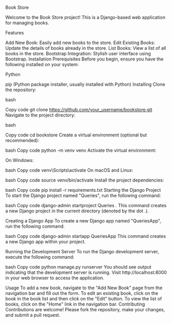 Book Store

Welcome to the Book Store project! This is a Django-based web application for managing books.

Features

Add New Book: Easily add new books to the store.
Edit Existing Books: Update the details of books already in the store.
List Books: View a list of all books in the store.
Bootstrap Integration: Stylish user interface using Bootstrap.
Installation
Prerequisites
Before you begin, ensure you have the following installed on your system:

Python

pip (Python package installer, usually installed with Python)
Installing
Clone the repository:

bash

Copy code
git clone https://github.com/your_username/bookstore.git
Navigate to the project directory:

bash

Copy code
cd bookstore
Create a virtual environment (optional but recommended):

bash
Copy code
python -m venv venv
Activate the virtual environment:

On Windows:

bash
Copy code
venv\Scripts\activate
On macOS and Linux:

bash
Copy code
source venv/bin/activate
Install the project dependencies:

bash
Copy code
pip install -r requirements.txt
Starting the Django Project
To start the Django project named "Queries", run the following command:

bash
Copy code
django-admin startproject Queries .
This command creates a new Django project in the current directory (denoted by the dot .).

Creating a Django App
To create a new Django app named "QueriesApp", run the following command:

bash
Copy code
django-admin startapp QueriesApp
This command creates a new Django app within your project.

Running the Development Server
To run the Django development server, execute the following command:

bash
Copy code
python manage.py runserver
You should see output indicating that the development server is running. Visit http://localhost:8000 in your web browser to access the application.

Usage
To add a new book, navigate to the "Add New Book" page from the navigation bar and fill out the form.
To edit an existing book, click on the book in the book list and then click on the "Edit" button.
To view the list of books, click on the "Home" link in the navigation bar.
Contributing
Contributions are welcome! Please fork the repository, make your changes, and submit a pull request.

